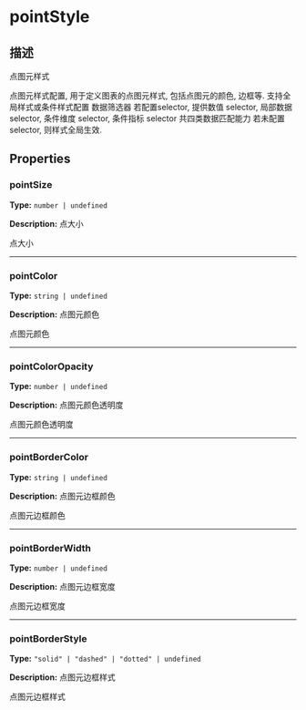 # pointStyle
## 描述
点图元样式

点图元样式配置, 用于定义图表的点图元样式, 包括点图元的颜色, 边框等.
支持全局样式或条件样式配置
数据筛选器
若配置selector, 提供数值 selector, 局部数据 selector, 条件维度 selector, 条件指标 selector 共四类数据匹配能力
若未配置selector, 则样式全局生效.


## Properties

### pointSize

**Type:** `number | undefined`

**Description:**
点大小

点大小

---

### pointColor

**Type:** `string | undefined`

**Description:**
点图元颜色

点图元颜色

---

### pointColorOpacity

**Type:** `number | undefined`

**Description:**
点图元颜色透明度

点图元颜色透明度

---

### pointBorderColor

**Type:** `string | undefined`

**Description:**
点图元边框颜色

点图元边框颜色

---

### pointBorderWidth

**Type:** `number | undefined`

**Description:**
点图元边框宽度

点图元边框宽度

---

### pointBorderStyle

**Type:** `"solid" | "dashed" | "dotted" | undefined`

**Description:**
点图元边框样式

点图元边框样式